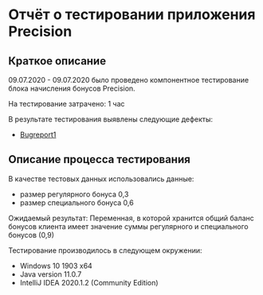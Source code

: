 # Отчёт о тестировании приложения Precision

## Краткое описание

09.07.2020 - 09.07.2020 было проведено компонентное тестирование блока начисления бонусов Precision.

На тестирование затрачено: 1 час

В результате тестирования выявлены следующие дефекты:
* [Bugreport1](https://github.com/daryamorozova/Task-1.2.2/issues/1#issue-653890910)

## Описание процесса тестирования

В качестве тестовых данных использовались данные:

* размер регулярного бонуса 0,3 
* размер специального бонуса 0,6

Ожидаемый результат: Переменная, в которой хранится общий баланс бонусов клиента имеет значение суммы регулярного и специального бонусов (0,9)

Тестирование производилось в следующем окружении:
* Windows 10 1903 x64
* Java version 11.0.7
* IntelliJ IDEA 2020.1.2 (Community Edition)

